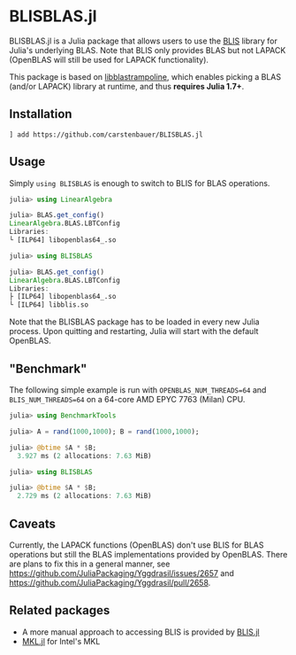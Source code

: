 # BLISBLAS.jl

BLISBLAS.jl is a Julia package that allows users to use the [BLIS](https://github.com/flame/blis) library for Julia's underlying BLAS. Note that BLIS only provides BLAS but not LAPACK (OpenBLAS will still be used for LAPACK functionality).

This package is based on [libblastrampoline](https://github.com/JuliaLinearAlgebra/libblastrampoline), which enables picking a BLAS (and/or LAPACK) library at runtime, and thus **requires Julia 1.7+**.

## Installation

```
] add https://github.com/carstenbauer/BLISBLAS.jl
```

## Usage

Simply `using BLISBLAS` is enough to switch to BLIS for BLAS operations.

```julia
julia> using LinearAlgebra

julia> BLAS.get_config()
LinearAlgebra.BLAS.LBTConfig
Libraries: 
└ [ILP64] libopenblas64_.so

julia> using BLISBLAS

julia> BLAS.get_config()
LinearAlgebra.BLAS.LBTConfig
Libraries: 
├ [ILP64] libopenblas64_.so
└ [ILP64] libblis.so
```

Note that the BLISBLAS package has to be loaded in every new Julia process. Upon quitting and restarting, Julia will start with the default OpenBLAS.

## "Benchmark"
The following simple example is run with `OPENBLAS_NUM_THREADS=64` and `BLIS_NUM_THREADS=64` on a 64-core AMD EPYC 7763 (Milan) CPU.

```julia
julia> using BenchmarkTools

julia> A = rand(1000,1000); B = rand(1000,1000);

julia> @btime $A * $B;
  3.927 ms (2 allocations: 7.63 MiB)

julia> using BLISBLAS

julia> @btime $A * $B;
  2.729 ms (2 allocations: 7.63 MiB)
```

## Caveats

Currently, the LAPACK functions (OpenBLAS) don't use BLIS for BLAS operations but still the BLAS implementations provided by OpenBLAS. There are plans to fix this in a general manner, see https://github.com/JuliaPackaging/Yggdrasil/issues/2657 and https://github.com/JuliaPackaging/Yggdrasil/pull/2658.

## Related packages

* A more manual approach to accessing BLIS is provided by [BLIS.jl](https://github.com/JuliaLinearAlgebra/BLIS.jl)
* [MKL.jl](https://github.com/JuliaLinearAlgebra/MKL.jl) for Intel's MKL
